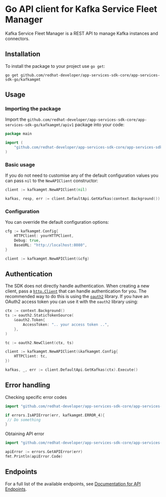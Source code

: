 # Go API client for Kafka Service Fleet Manager

Kafka Service Fleet Manager is a REST API to manage Kafka instances and connectors.

## Installation

To install the package to your project use `go get`:

```shell
go get github.com/redhat-developer/app-services-sdk-core/app-services-sdk-go/kafkamgmt
```

## Usage

### Importing the package

Import the `github.com/redhat-developer/app-services-sdk-core/app-services-sdk-go/kafkamgmt/apiv1` package into your code:

```go
package main

import (
    "github.com/redhat-developer/app-services-sdk-core/app-services-sdk-go/kafkamgmt/apiv1"
)
```

### Basic usage

If you do not need to customise any of the default configuration values you can pass `nil` to the `NewAPIClient` constructor:

```go
client := kafkamgmt.NewAPIClient(nil)

kafkas, resp, err := client.DefaultApi.GetKafkas(context.Background()).Execute()
```

### Configuration

You can override the default configuration options:

```go
cfg := kafkamgmt.Config{
    HTTPClient: yourHTTPClient,
    Debug: true,
    BaseURL: "http://localhost:8080",
}

client := kafkamgmt.NewAPIClient(&cfg)
```

## Authentication

The SDK does not directly handle authentication. When creating a new client, pass a [`http.Client`](https://golang.org/pkg/net/http/#Client) that can handle authentication for you. The recommended way to do this is using the [`oauth2`](https://pkg.go.dev/golang.org/x/oauth2) library. If you have an OAuth2 access token you can use it with the `oauth2` library using:

```go
ctx := context.Background()
ts := oauth2.StaticTokenSource(
    &oauth2.Token{
        AccessToken: ".. your access token ..",
    },
)

tc := oauth2.NewClient(ctx, ts)

client := kafkamgmt.NewAPIClient(&kafkamgmt.Config{
    HTTPClient: tc,
})

kafkas, _, err := client.DefaultApi.GetKafkas(ctx).Execute()
```

## Error handling

Checking specific error codes

```go
import "github.com/redhat-developer/app-services-sdk-core/app-services-sdk-go/registrymgmt/apiv1/error"

if errors.IsAPIError(err, kafkamgmt.ERROR_4){
 // Do something
}
```

Obtaining API error 

```go
import "github.com/redhat-developer/app-services-sdk-core/app-services-sdk-go/registrymgmt/apiv1/error"

apiError := errors.GetAPIError(err)
fmt.Println(apiError.Code)
```

## Endpoints

For a full list of the available endpoints, see [Documentation for API Endpoints](./client/README.md#documentation-for-api-endpoints).